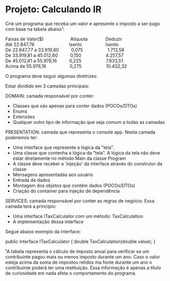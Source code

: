 # Projeto: Calculando IR

Crie um programa que receba um valor e apresente o imposto a ser pago com base na tabela abaixo¹:

Faixas de Valor($)&emsp;&emsp;&emsp;&emsp;&emsp;&emsp;Aliquota&emsp;&emsp;&emsp;&emsp;Deduzir<br />
Até 22.847,76&emsp;&emsp;&emsp;&emsp;&emsp;&emsp;&emsp;&ensp; Isento&emsp;&emsp;&emsp;&emsp;&emsp; Isento<br />
De 22.847,77 a 33.919,80&emsp;&emsp;&ensp; 0,075&emsp;&emsp;&emsp;&emsp;&emsp;&ensp;1.713,58<br />
De 33.919,81 a 45.012,60&emsp;&emsp;&ensp; 0,150&emsp;&emsp;&emsp;&emsp;&emsp;&ensp;4.257,57<br />
De 45.012,61 a 55.976,16&emsp;&emsp;&ensp; 0,225&emsp;&emsp;&emsp;&emsp;&emsp;&ensp;7.633,51<br />
Acima de 55.976,16 &emsp;&emsp;&emsp;&emsp;&emsp;0,275&emsp;&emsp;&emsp;&emsp;&emsp;&ensp;10.432,32<br />

O programa deve seguir algumas diretrizes:

Estar dividido em 3 camadas principais:

DOMAIN: camada responsável por conter:
- Classes que são apenas para conter dados (POCOs/DTOs)
- Enums
- Extensões
- Qualquer outro tipo de informação que seja comum a todas as camadas

PRESENTATION: camada que representa o console app. Nesta camada poderemos ter:
- Uma interface que represente a lógica da "tela".
- Uma classe que contenha a lógica da "tela". A lógica da tela não deve estar diretamente no método Main da classe Program
- A classe deve receber a 'injeção' da interface através do construtor da classe
- Mensagens apresentadas aos usuário
- Entrada de dados
- Montagem dos objetos que contém dados (POCOs/DTOs)
- Criação do container para injeção de dependência

SERVICES: camada responsável por conter as regras de negócio. Essa camada terá a princípio:
- Uma interface ITaxCalculator com um método: TaxCalculation
- A implementação dessa interface

Segue abaixo exemplo da interface:

public interface ITaxCalculator
{
    double TaxCalculation(double value);
}

¹A tabela representa o cálculo de imposto anual para verificar se um contribuinte pagou mais ou menos imposto durante um ano. Caso o valor esteja acima da soma de impostos retidos ma fonte durante um ano o contribuinte poderá ter uma restituição. Essa informação é apenas a título de curiosidade em nada afeta o comportamento do programa.
